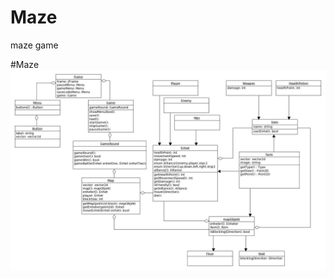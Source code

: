 # Maze
maze game 

#Maze
![alt tag](https://raw.githubusercontent.com/brasse18/Maze/master/Info/class-Diagram.jpg)
